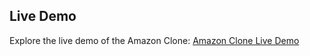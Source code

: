 ## Live Demo

Explore the live demo of the Amazon Clone: [Amazon Clone Live Demo]([https://siddhantgavand12.github.io/Amazon-Clone/](https://siddhantgavand12.github.io/IEEE-Student-Club/))
